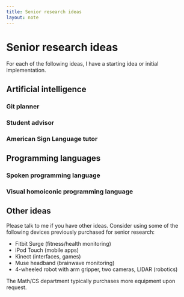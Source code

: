 ```yaml
---
title: Senior research ideas
layout: note
---
```


# Senior research ideas

For each of the following ideas, I have a starting idea or initial
implementation.

## Artificial intelligence

### Git planner

### Student advisor

### American Sign Language tutor

## Programming languages

### Spoken programming language

### Visual homoiconic programming language

## Other ideas

Please talk to me if you have other ideas. Consider using some of the
following devices previously purchased for senior research:

- Fitbit Surge (fitness/health monitoring)
- iPod Touch (mobile apps)
- Kinect (interfaces, games)
- Muse headband (brainwave monitoring)
- 4-wheeled robot with arm gripper, two cameras, LIDAR (robotics)

The Math/CS department typically purchases more equipment upon request.


